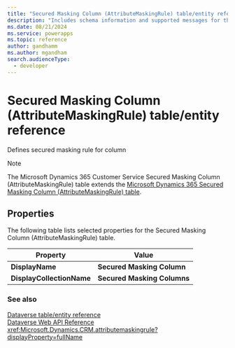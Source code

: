 ```yaml
---
title: "Secured Masking Column (AttributeMaskingRule) table/entity reference (Microsoft Dynamics 365 Customer Service)"
description: "Includes schema information and supported messages for the Secured Masking Column (AttributeMaskingRule) table/entity with Microsoft Dynamics 365 Customer Service."
ms.date: 08/21/2024
ms.service: powerapps
ms.topic: reference
author: gandhamm
ms.author: mgandham
search.audienceType: 
  - developer
---
```


# Secured Masking Column (AttributeMaskingRule) table/entity reference

Defines secured masking rule for column

> [!NOTE]
> The Microsoft Dynamics 365 Customer Service Secured Masking Column (AttributeMaskingRule) table extends the [Microsoft Dynamics 365 Secured Masking Column (AttributeMaskingRule) table](/dynamics365/developer/entities/attributemaskingrule).


## Properties

The following table lists selected properties for the Secured Masking Column (AttributeMaskingRule) table.

|Property|Value|
| --- | --- |
| **DisplayName** | **Secured Masking Column** |
| **DisplayCollectionName** | **Secured Masking Columns** |




### See also

[Dataverse table/entity reference](../about-entity-reference.md)  
[Dataverse Web API Reference](/power-apps/developer/data-platform/webapi/reference/about)   
<xref:Microsoft.Dynamics.CRM.attributemaskingrule?displayProperty=fullName>
